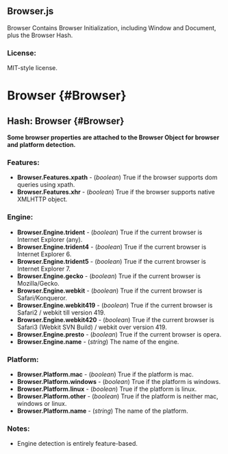 Browser.js
----------
Browser Contains Browser Initialization, including Window and Document, plus the Browser Hash.

### License:

MIT-style license.



Browser {#Browser}
==================

Hash: Browser {#Browser}
------------------------

**Some browser properties are attached to the Browser Object for browser and platform detection.**

### Features:

* **Browser.Features.xpath** - (*boolean*) True if the browser supports dom queries using xpath.
* **Browser.Features.xhr**   - (*boolean*) True if the browser supports native XMLHTTP object.

### Engine:

* **Browser.Engine.trident**   - (*boolean*) True if the current browser is Internet Explorer (any).
* **Browser.Engine.trident4**  - (*boolean*) True if the current browser is Internet Explorer 6.
* **Browser.Engine.trident5**  - (*boolean*) True if the current browser is Internet Explorer 7.
* **Browser.Engine.gecko**     - (*boolean*) True if the current browser is Mozilla/Gecko.
* **Browser.Engine.webkit**    - (*boolean*) True if the current browser is Safari/Konqueror.
* **Browser.Engine.webkit419** - (*boolean*) True if the current browser is Safari2 / webkit till version 419.
* **Browser.Engine.webkit420** - (*boolean*) True if the current browser is Safari3 (Webkit SVN Build) / webkit over version 419.
* **Browser.Engine.presto**    - (*boolean*) True if the current browser is opera.
* **Browser.Engine.name**      - (*string*) The name of the engine.

### Platform:

* **Browser.Platform.mac**     - (*boolean*) True if the platform is mac.
* **Browser.Platform.windows** - (*boolean*) True if the platform is windows.
* **Browser.Platform.linux**   - (*boolean*) True if the platform is linux.
* **Browser.Platform.other**   - (*boolean*) True if the platform is neither mac, windows or linux.
* **Browser.Platform.name**    - (*string*) The name of the platform.

### Notes:

- Engine detection is entirely feature-based.